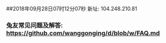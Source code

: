 ##2018年09月28日07时12分07秒 新址: 104.248.210.81
### 兔友常见问题及解答: https://github.com/wanggonging/d/blob/w/FAQ.md
